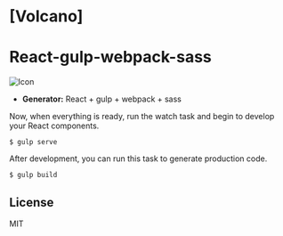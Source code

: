 # [Volcano] 
React-gulp-webpack-sass
===================

![Icon](https://raw.githubusercontent.com/volcanocc/VolcanoUI/master/images/icon.png)


* **Generator:** React + gulp + webpack + sass

Now, when everything is ready, run the watch task and begin to develop your React components.

```
$ gulp serve
```

After development, you can run this task to generate production code.
```
$ gulp build
```

## License

MIT
